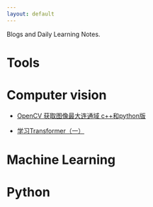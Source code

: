 ```yaml
---
layout: default
---
```


Blogs and Daily Learning Notes.

# Tools

# Computer vision

- [OpenCV 获取图像最大连通域 c++和python版](cv/opencv_largest_connected_components)

- [学习Transformer（一）](cv/learn_transformer_1)


# Machine Learning

# Python